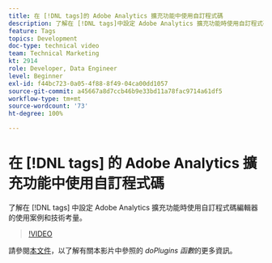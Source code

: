 ```yaml
---
title: 在 [!DNL tags]的 Adobe Analytics 擴充功能中使用自訂程式碼
description: 了解在 [!DNL tags]中設定 Adobe Analytics 擴充功能時使用自訂程式碼編輯器的使用案例和技術考量。
feature: Tags
topics: Development
doc-type: technical video
team: Technical Marketing
kt: 2914
role: Developer, Data Engineer
level: Beginner
exl-id: f44bc723-0a05-4f88-8f49-04ca00dd1057
source-git-commit: a45667a8d7ccb46b9e33bd11a78fac9714a61df5
workflow-type: tm+mt
source-wordcount: '73'
ht-degree: 100%

---
```


# 在 [!DNL tags] 的 Adobe Analytics 擴充功能中使用自訂程式碼

了解在 [!DNL tags] 中設定 Adobe Analytics 擴充功能時使用自訂程式碼編輯器的使用案例和技術考量。

>[!VIDEO](https://video.tv.adobe.com/v/27272/?quality=12&learn=on)

請參閱[本文件](https://experienceleague.adobe.com/docs/analytics/implementation/vars/plugins/impl-plugins.html?lang=zh-Hant)，以了解有關本影片中參照的 <i>doPlugins 函數</i>的更多資訊。
